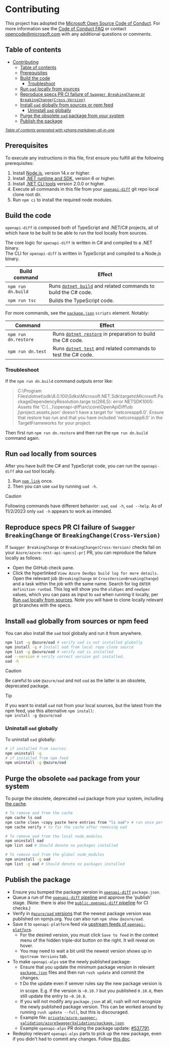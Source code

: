# Contributing

This project has adopted the [Microsoft Open Source Code of Conduct](https://opensource.microsoft.com/codeofconduct/).
For more information see the [Code of Conduct FAQ](https://opensource.microsoft.com/codeofconduct/faq/) or contact
[opencode@microsoft.com](mailto:opencode@microsoft.com) with any additional questions or comments.

## Table of contents

- [Contributing](#contributing)
  - [Table of contents](#table-of-contents)
  - [Prerequisites](#prerequisites)
  - [Build the code](#build-the-code)
    - [Troubleshoot](#troubleshoot)
  - [Run `oad` locally from sources](#run-oad-locally-from-sources)
  - [Reproduce specs PR CI failure of `Swagger BreakingChange` or `BreakingChange(Cross-Version)`](#reproduce-specs-pr-ci-failure-of-swagger-breakingchange-or-breakingchangecross-version)
  - [Install `oad` globally from sources or npm feed](#install-oad-globally-from-sources-or-npm-feed)
    - [Uninstall `oad` globally](#uninstall-oad-globally)
  - [Purge the obsolete `oad` package from your system](#purge-the-obsolete-oad-package-from-your-system)
  - [Publish the package](#publish-the-package)

<!-- One of the few situations where usage of HTML is justified and it is not sanitized away by GitHub -->
<!-- markdownlint-disable MD033 -->
<small><i><a href='https://marketplace.visualstudio.com/items?itemName=yzhang.markdown-all-in-one'>
Table of contents generated with yzhang.markdown-all-in-one</a></i></small>

## Prerequisites

To execute any instructions in this file, first ensure you fulfill all the following prerequisites:

1. Install [Node.js](https://nodejs.org/), version 14.x or higher.
1. Install [.NET runtime and SDK](https://aka.ms/dotnet-download), version 6 or higher.
1. Install [.NET CLI tools](https://github.com/dotnet/cli/releases) version 2.0.0 or higher.
1. Execute all commands in this file from your [`openapi-diff`] git repo local clone root dir.
1. Run `npm ci` to install the required node modules.

## Build the code

`openapi-diff` is composed both of TypeScript and .NET/C# projects, all of which have to be built
to be able to run the tool locally from sources.

The core logic for `openapi-diff` is written in C# and compiled to a .NET binary.  
The CLI for `openapi-diff` is written in TypeScript and compiled to a Node.js binary.

| Build command | Effect |
|-|-|
| `npm run dn.build` | Runs [`dotnet build`] and related commands to build the C# code. |
| `npm run tsc` | Builds the TypeScript code. |

For more commands, see the [`package.json`](/package.json) `scripts` element.
Notably:

| Command | Effect |
|-|-|
| `npm run dn.restore` | Runs [`dotnet restore`] in preparation to build the C# code. |
| `npm run dn.test` | Runs [`dotnet test`] and related commands to test the C# code. |

### Troubleshoot

If the `npm run dn.build` command outputs error like:

> C:\Program Files\dotnet\sdk\8.0.100\Sdks\Microsoft.NET.Sdk\targets\Microsoft.PackageDependencyResolution.targe
       ts(266,5): error NETSDK1005: Assets file 'C:\(...)\openapi-diff\src\core\OpenApiDiff\ob
       j\project.assets.json' doesn't have a target for 'netcoreapp6.0'. Ensure that restore has run and that you have
       included 'netcoreapp6.0' in the TargetFrameworks for your project.

Then first run `npm run dn.restore` and then run the `npm run dn.build` command again.

## Run `oad` locally from sources

After you have built the C# and TypeScript code, you can run the `openapi-diff` aka `oad` tool locally.

1. Run [`npm link`] once.
2. Then you can use `oad` by running `oad -h`.

> [!CAUTION]
> Following commands have different behavior: `oad`, `oad -h`, `oad --help`.
> As of 11/2/2023 only `oad -h` appears to work as intended.

## Reproduce specs PR CI failure of `Swagger BreakingChange` or `BreakingChange(Cross-Version)`

If `Swagger BreakingChange` or  `BreakingChange(Cross-Version)` checks fail on your `Azure/azure-rest-api-specs[-pr]` PR,
you can reproduce the failure locally as follows:

- Open the GitHub check pane.
- Click the hyperlinked `View Azure DevOps build log for more details.` Open the relevant job (`BreakingChange` or `CrossVersionBreakingChange`)
  and a task within the job with the same name. Search for log `ENTER definition runOad`.
  This log will show you the `oldSpec` and `newSpec` values, which you can pass as input to `oad` when running it locally,
  per [Run `oad` locally from sources](#run-oad-locally-from-sources). 
  Note you will have to clone locally relevant git branches with the specs.

## Install `oad` globally from sources or npm feed

You can also install the `oad` tool globally and run it from anywhere.

```sh
npm list -g @azure/oad # verify oad is not installed globally
npm install -g # Install oad from local repo clone source
npm list -g @azure/oad # verify oad is installed 
oad --version # verify correct version got installed.
oad -h
```

> [!CAUTION]  
> Be careful to use `@azure/oad` and not `oad` as the latter is an obsolete, deprecated package.
<!-- markdownlint-disable MD028 -->
<!-- Disabling warning about empty line inside blockquote -->
> [!TIP]
> If you want to install `oad` not from your local sources, but the latest from the npm feed,
> use this alternative `npm install`:  
> `npm install -g @azure/oad`

### Uninstall `oad` globally

To uninstall `oad` globally:

``` sh
# if installed from sources
npm uninstall -g 
# if installed from npm feed
npm uninstall -g @azure/oad
```

## Purge the obsolete `oad` package from your system

To purge the obsolete, deprecated `oad` package from your system, including [the cache].

``` sh
# To remove oad from the cache
npm cache ls oad 
npm cache clean <copy paste here entries from "ls oad"> # run once per each entry from "ls oad"
npm cache verify # to fix the cache after removing oad

# To remove oad from the local node_modules
npm uninstall oad
npm list oad # Should denote no packages installed

# To remove oad from the global node_modules
npm uninstall -g oad
npm list -g oad # Should denote no packages installed
```

## Publish the package

- Ensure you bumped the package version in [`openapi-diff`] `package.json`.
- Queue a run of the [`openapi-diff` pipeline] and approve the 'publish' stage. (Note: there is also the [`public.openapi-diff` pipeline] for CI checks.)
- Verify in [`@azure/oad` versions] that the newest package version was published on npmjs.org. You can also run `npm show @azure/oad`.
- Save it to `openapi-platform` feed via [upstream feeds of `openapi-platform`].
  - For the desired version, you must click `Save to feed` in the context menu of the hidden triple-dot button on the right. It will reveal on hover.
  - You may need to wait a bit until the newest version shows up in `Upstream Versions` tab.
- To make `openapi-alps` use the newly published package:
  - Ensure that you update the minimum package version in relevant [`package.json`][azureSwaggerValidation package.json] files and then run `rush update` and commit the changes.
  - ❗ Do the update even if semver rules say the new package version is in scope. E.g. if the version is `~0.10.7` but you published `0.10.8`, then still update the entry to `~0.10.8`.
  - If you will not modify any `package.json` at all, rush will not recognize the newly published package version. This can be worked around by running  `rush update --full`, but this is discouraged.
  - Example file: [`private/azure-swagger-validation/azureSwaggerValidation/package.json`][azureSwaggerValidation package.json].
  - Example `openapi-alps` PR doing the package update: [#537791].
- Redeploy relevant `openapi-alps` parts to pick up the new package, even if you didn't had to commit any changes. Follow [this doc][openapi-alps doc].

[#537791]: https://devdiv.visualstudio.com/DevDiv/_git/openapi-alps/pullrequest/537791
[`@azure/oad` versions]: https://www.npmjs.com/package/@azure/oad?activeTab=versions
[`dotnet build`]: https://learn.microsoft.com/en-us/dotnet/core/tools/dotnet-build
[`dotnet restore`]: https://learn.microsoft.com/en-us/dotnet/core/tools/dotnet-restore
[`dotnet test`]: https://learn.microsoft.com/en-us/dotnet/core/tools/dotnet-test
[`npm link`]: https://docs.npmjs.com/cli/v10/commands/npm-link
[`openapi-diff` pipeline]: https://dev.azure.com/azure-sdk/internal/_build/index?definitionId=7030
[`openapi-diff`]: https://github.com/Azure/openapi-diff
[`public.openapi-diff` pipeline]: https://dev.azure.com/azure-sdk/public/_build?definitionId=135&_a=summary
[azureSwaggerValidation package.json]: https://devdiv.visualstudio.com/DevDiv/_git/openapi-alps?path=/private/azure-swagger-validation/azureSwaggerValidation/package.json&version=GC78491f959bc714d1a0d35060e58fa6c5888bb828&line=44&lineEnd=44&lineStartColumn=7&lineEndColumn=16&lineStyle=plain&_a=contents
[openapi-alps doc]: https://dev.azure.com/azure-sdk/internal/_wiki/wikis/internal.wiki/891/openapi-alps?anchor=testing-and-deploying-changes
[the cache]: https://docs.npmjs.com/cli/v10/configuring-npm/folders#cache
[upstream feeds of `openapi-platform`]: https://devdiv.visualstudio.com/DevDiv/_artifacts/feed/openapi-platform/Npm/@azure%2Foad/upstreams/


